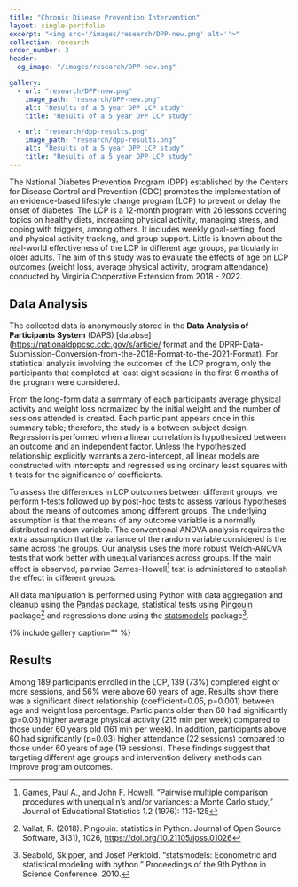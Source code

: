 ```yaml
---
title: "Chronic Disease Prevention Intervention"
layout: single-portfolio
excerpt: "<img src='/images/research/DPP-new.png' alt=''>"
collection: research
order_number: 3
header: 
  og_image: "/images/research/DPP-new.png"

gallery:
  - url: "research/DPP-new.png"
    image_path: "research/DPP-new.png"
    alt: "Results of a 5 year DPP LCP study"
    title: "Results of a 5 year DPP LCP study"

  - url: "research/dpp-results.png"
    image_path: "research/dpp-results.png"
    alt: "Results of a 5 year DPP LCP study"
    title: "Results of a 5 year DPP LCP study"
---
```


The National Diabetes Prevention Program (DPP) established by the Centers for Disease Control and Prevention (CDC) promotes the implementation of an evidence-based lifestyle change program (LCP) to prevent or delay the onset of diabetes. The LCP is a 12-month program with 26 lessons covering topics on healthy diets, increasing physical activity, managing stress, and coping with triggers, among others. It includes weekly goal-setting, food and physical activity tracking, and group support. Little is known about the real-world effectiveness of the LCP in different age groups, particularly in older adults. The aim of this study was to evaluate the effects of age on LCP outcomes (weight loss, average physical activity, program attendance) conducted by Virginia Cooperative Extension from 2018 - 2022. 


## Data Analysis

The collected data is anonymously stored in the __Data Analysis of Participants System__ (DAPS) [databse](https://nationaldppcsc.cdc.gov/s/article/ format and the DPRP-Data-Submission-Conversion-from-the-2018-Format-to-the-2021-Format). For statistical analysis involving the outcomes of the LCP program, only the participants that completed at least eight sessions in the first 6 months of the program were considered. 

From the long-form data a summary of each participants average physical activity and weight loss normalized by the initial weight  and the number of sessions attended is created. Each participant appears once in this summary table; therefore, the study is a between-subject design. Regression is performed when a linear correlation is hypothesized between an outcome and an independent factor. Unless the hypothesized relationship explicitly warrants a zero-intercept, all linear models are constructed with intercepts and regressed using ordinary least squares with t-tests for the significance of coefficients.  

To assess the differences in LCP outcomes between different groups, we perform t-tests followed up by post-hoc tests to assess various hypotheses about the means of outcomes among different groups. The underlying assumption is that the means of any outcome variable is a normally distributed random variable. The conventional ANOVA analysis requires the extra assumption that the variance of the random variable considered is the same across the groups. Our analysis uses the more robust Welch-ANOVA tests that work better with unequal variances across groups. If the main effect is observed, pairwise  Games-Howell[^1]  test is administered to establish the effect in different groups. 

[^1]: Games, Paul A., and John F. Howell. “Pairwise multiple comparison procedures with unequal n’s and/or variances: a Monte Carlo study,” Journal of Educational Statistics 1.2 (1976): 113-125

[^2]: Vallat, R. (2018). Pingouin: statistics in Python. Journal of Open Source Software, 3(31), 1026, https://doi.org/10.21105/joss.01026 
[^3]: Seabold, Skipper, and Josef Perktold. “statsmodels: Econometric and statistical modeling with python.” Proceedings of the 9th Python in Science Conference. 2010. 



All data manipulation is performed using Python with data aggregation and cleanup using the [Pandas](https://doi.org/10.5281/zenodo.3509134) package, statistical tests using [Pingouin](https://pingouin-stats.org/) package[^2] and regressions done using the [statsmodels](https://www.statsmodels.org/stable/index.html) package[^3]. 




{% include gallery caption="" %}

## Results

Among 189 participants enrolled in the LCP, 139 (73%) completed eight or more sessions, and 56% were above 60 years of age. Results show there was a significant direct relationship (coefficient=0.05, p=0.001) between age and weight loss percentage. Participants older than 60 had significantly (p=0.03) higher average physical activity (215 min per week) compared to those under 60 years old (161 min per week). In addition, participants above 60 had significantly (p=0.03) higher attendance (22 sessions) compared to those under 60 years of age (19 sessions). These findings suggest that targeting different age groups and intervention delivery methods can improve program outcomes. 

